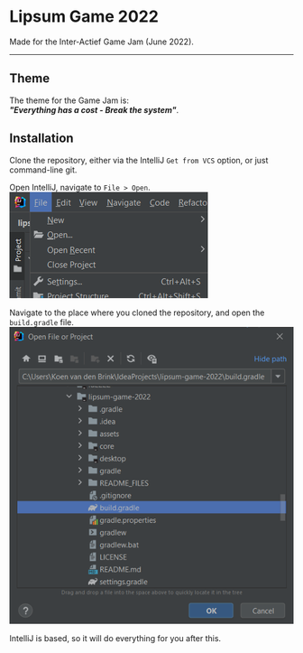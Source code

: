 # Lipsum Game 2022
Made for the Inter-Actief Game Jam (June 2022).

---

## Theme
The theme for the Game Jam is:\
**_"Everything has a cost - Break the system"_**.

## Installation
Clone the repository, either via the IntelliJ `Get from VCS` option, or just command-line git. 

Open IntelliJ, navigate to `File > Open`.
![open.png](README_FILES/installations_open.png)

Navigate to the place where you cloned the repository, and open the `build.gradle` file.
![gradle.png](README_FILES/installations_gradle.png)

IntelliJ is based, so it will do everything for you after this.
